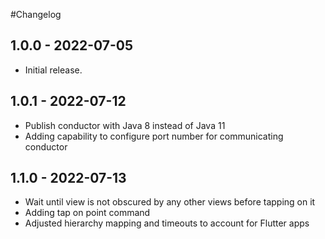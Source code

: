 #Changelog

## 1.0.0 - 2022-07-05

* Initial release.

## 1.0.1 - 2022-07-12

* Publish conductor with Java 8 instead of Java 11 
* Adding capability to configure port number for communicating conductor

## 1.1.0 - 2022-07-13

* Wait until view is not obscured by any other views before tapping on it
* Adding tap on point command
* Adjusted hierarchy mapping and timeouts to account for Flutter apps